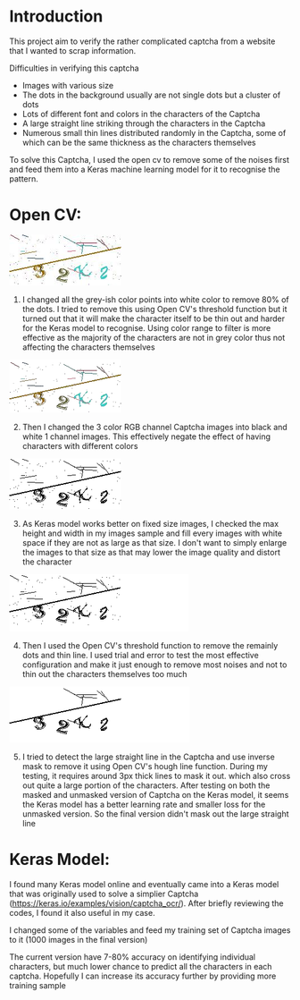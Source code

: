 # Introduction
This project aim to verify the rather complicated captcha from a website that I wanted to scrap information.

Difficulties in verifying this captcha
- Images with various size
- The dots in the background usually are not single dots but a cluster of dots
- Lots of different font and colors in the characters of the Captcha
- A large straight line striking through the characters in the Captcha
- Numerous small thin lines distributed randomly in the Captcha, some of which can be the same thickness as the characters themselves

To solve this Captcha, I used the open cv to remove some of the noises first and feed them into a Keras machine learning model for it to recognise the pattern.

# Open CV:
![Original Images](https://github.com/matthewmakhl/verify-captcha/blob/master/README_images/1.PNG)
1. I changed all the grey-ish color points into white color to remove 80% of the dots. I tried to remove this using Open CV's threshold function but it turned out that it will make the character itself to be thin out and harder for the Keras model to recognise. Using color range to filter is more effective as the majority of the characters are not in grey color thus not affecting the characters themselves

![First changes](https://github.com/matthewmakhl/verify-captcha/blob/master/README_images/2.PNG)

2. Then I changed the 3 color RGB channel Captcha images into black and white 1 channel images. This effectively negate the effect of having characters with different colors

![Second changes](https://github.com/matthewmakhl/verify-captcha/blob/master/README_images/3.PNG)

3. As Keras model works better on fixed size images, I checked the max height and width in my images sample and fill every images with white space if they are not as large as that size. I don't want to simply enlarge the images to that size as that may lower the image quality and distort the character

![Third changes](https://github.com/matthewmakhl/verify-captcha/blob/master/README_images/4.PNG)

4. Then I used the Open CV's threshold function to remove the remainly dots and thin line. I used trial and error to test the most effective configuration and make it just enough to remove most noises and not to thin out the characters themselves too much

![Final result](https://github.com/matthewmakhl/verify-captcha/blob/master/README_images/5.PNG)

5. I tried to detect the large straight line in the Captcha and use inverse mask to remove it using Open CV's hough line function. During my testing, it requires around 3px thick lines to mask it out. which also cross out quite a large portion of the characters. After testing on both the masked and unmasked version of Captcha on the Keras model, it seems the Keras model has a better learning rate and smaller loss for the unmasked version. So the final version didn't mask out the large straight line

# Keras Model:
I found many Keras model online and eventually came into a Keras model that was originally used to solve a simplier Captcha (https://keras.io/examples/vision/captcha_ocr/). After briefly reviewing the codes, I found it also useful in my case.

I changed some of the variables and feed my training set of Captcha images to it (1000 images in the final version)

The current version have 7-80% accuracy on identifying individual characters, but much lower chance to predict all the characters in each captcha. Hopefully I can increase its accuracy further by providing more training sample
